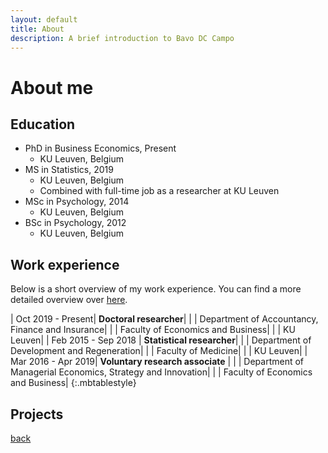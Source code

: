 ```yaml
---
layout: default
title: About
description: A brief introduction to Bavo DC Campo
---
```

# About me

## Education
- PhD in Business Economics, Present
	- KU Leuven, Belgium
- MS in Statistics, 2019
	- KU Leuven, Belgium
	- Combined with full-time job as a researcher at KU Leuven	
- MSc in Psychology, 2014
	- KU Leuven, Belgium
- BSc in Psychology, 2012
	- KU Leuven, Belgium

## Work experience
Below is a short overview of my work experience. You can find a more detailed overview over [here](./cv.html).


| Oct 2019 - Present| **Doctoral researcher**|
|               | Department of Accountancy, Finance and Insurance|
|               | Faculty of Economics and Business|
|		| KU Leuven|
| Feb 2015 - Sep 2018 | **Statistical researcher**|
|		| Department of Development and Regeneration|
|		| Faculty of Medicine|
|		| KU Leuven|
| Mar 2016 - Apr 2019| **Voluntary research associate** |
|		| Department of Managerial Economics, Strategy and Innovation|
|		| Faculty of Economics and Business|
{:.mbtablestyle}

## Projects

[back](./)